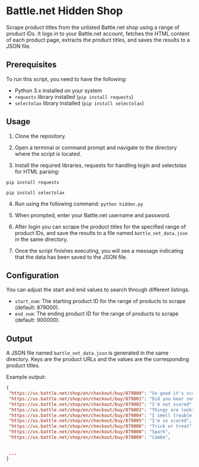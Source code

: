 # Battle.net Hidden Shop 

Scrape product titles from the unlisted Battle.net shop using a range of product IDs. It logs in to your Battle.net account, fetches the HTML content of each product page, extracts the product titles, and saves the results to a JSON file.

## Prerequisites

To run this script, you need to have the following:

- Python 3.x installed on your system
- `requests` library installed (`pip install requests`)
- `selectolax` library installed (`pip install selectolax`)

## Usage

1. Clone the repository.

2. Open a terminal or command prompt and navigate to the directory where the script is located.

3. Install the required libraries, requests for handling login and selectolax for HTML parsing:

`pip install requests`

`pip install selectolax`

4. Run using the following command:
`python hidden.py`

5. When prompted, enter your Battle.net username and password.

6. After login you can scrape the product titles for the specified range of product IDs, and save the results to a file named `battle_net_data.json` in the same directory.

7. Once the script finishes executing, you will see a message indicating that the data has been saved to the JSON file.

## Configuration

You can adjust the start and end values to search through different listings.

- `start_num`: The starting product ID for the range of products to scrape (default: 879000).
- `end_num`: The ending product ID for the range of products to scrape (default: 900000).

## Output

A JSON file named `battle_net_data.json` is generated in the same directory. Keys are the product URLs and the values are the corresponding product titles.

Example output:
```json
{
 "https://us.battle.net/shop/en/checkout/buy/879000": "So good it's scary!",
 "https://us.battle.net/shop/en/checkout/buy/879001": "Did you hear something?",
 "https://us.battle.net/shop/en/checkout/buy/879002": "I'm not scared",
 "https://us.battle.net/shop/en/checkout/buy/879003": "Things are looking grim",
 "https://us.battle.net/shop/en/checkout/buy/879004": "I smell trouble brewing",
 "https://us.battle.net/shop/en/checkout/buy/879005": "I'm so scared",
 "https://us.battle.net/shop/en/checkout/buy/879006": "Trick or treat",
 "https://us.battle.net/shop/en/checkout/buy/879008": "Spark",
 "https://us.battle.net/shop/en/checkout/buy/879009": "Combo",


 ...
}
